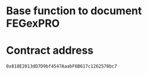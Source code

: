 # Base function to document FEGexPRO

# Contract address 
` 0x818E2013dD7D9bf4547AaabF6B617c1262578bc7 `
